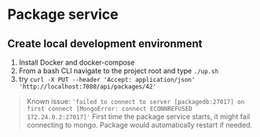 # Package service

## Create local development environment

1. Install Docker and docker-compose
2. From a bash CLI navigate to the project root and type `./up.sh`
3. try ```curl -X PUT --header 'Accept: application/json' 'http://localhost:7080/api/packages/42'```

> Known issue:
> ```'failed to connect to server [packagedb:27017] on first connect [MongoError: connect ECONNREFUSED 172.24.0.2:27017]'```
>  First time the package service starts, it might fail connecting to mongo. Package would automatically restart if needed.
